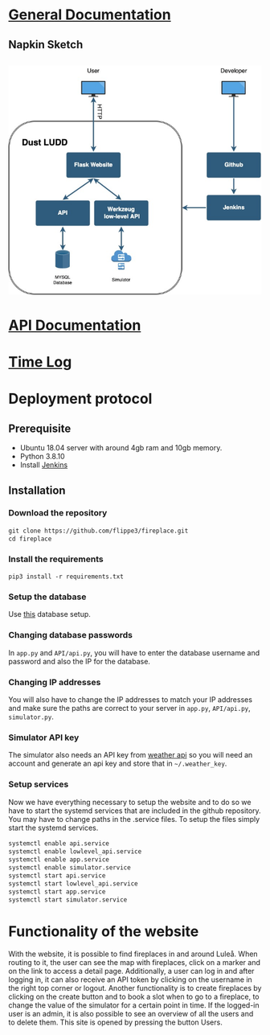 # [General Documentation](https://github.com/flippe3/fireplace/blob/main/DesignDecisions.md)

## Napkin Sketch
## ![Napkin sketch](https://github.com/flippe3/fireplace/blob/main/references/napkin_sketch.jpg?raw=true)

# [API Documentation](https://github.com/flippe3/fireplace/blob/main/APIDocumentation.md)

# [Time Log](https://github.com/flippe3/fireplace/blob/main/references/Timelog.xlsx)

# Deployment protocol

## Prerequisite
* Ubuntu 18.04 server with around 4gb ram and 10gb memory.
* Python 3.8.10
* Install [Jenkins](https://www.jenkins.io/doc/book/installing/linux/) 

## Installation
### Download the repository
```
git clone https://github.com/flippe3/fireplace.git
cd fireplace
```
### Install the requirements
```
pip3 install -r requirements.txt
```
### Setup the database
Use [this](https://github.com/flippe3/fireplace/blob/main/MysqlDatabaseSetup.sql) database setup.

### Changing database passwords
In `app.py` and `API/api.py`, you will have to enter the database username and password and also the IP for the database.

### Changing IP addresses
You will also have to change the IP addresses to match your IP addresses and make sure the paths are correct to your server in `app.py`, `API/api.py`, `simulator.py`.

### Simulator API key
The simulator also needs an API key from [weather api](https://www.weatherapi.com/) so you will need an account and generate an api key and store that in `~/.weather_key`.

### Setup services
Now we have everything necessary to setup the website and to do so we have to start the systemd services that are included in the github repository. You may have to change paths in the .service files. To setup the files simply start the systemd services.
```
systemctl enable api.service
systemctl enable lowlevel_api.service
systemctl enable app.service
systemctl enable simulator.service
systemctl start api.service
systemctl start lowlevel_api.service
systemctl start app.service
systemctl start simulator.service
```

# Functionality of the website
With the website, it is possible to find fireplaces in and around Luleå. When routing to it, the user can see the map with fireplaces, click on a marker and on the link to access a detail page. Additionally, a user can log in and after logging in, it can also receive an API token by clicking on the username in the right top corner or logout. Another functionality is to create fireplaces by clicking on the create button and to book a slot when to go to a fireplace, to change the value of the simulator for a certain point in time. If the logged-in user is an admin, it is also possible to see an overview of all the users and to delete them. This site is opened by pressing the button Users.